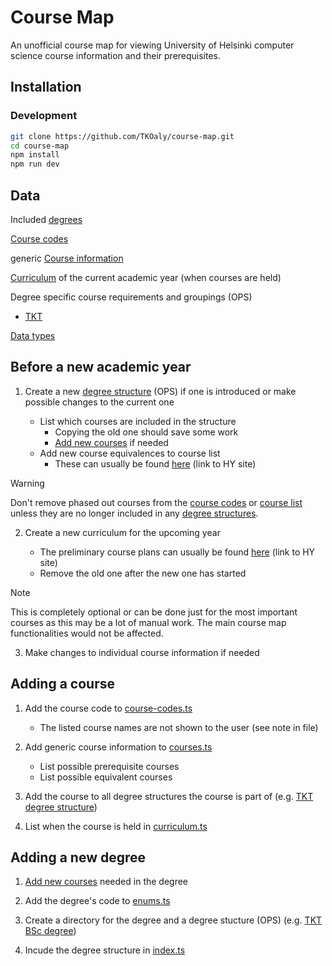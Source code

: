 # Course Map

An unofficial course map for viewing University of Helsinki computer science course information and their prerequisites.

## Installation

### Development

```bash
git clone https://github.com/TKOaly/course-map.git
cd course-map
npm install
npm run dev
```

## Data

Included [degrees](degrees/index.ts)

[Course codes](degrees/course-codes.ts)

generic [Course information](degrees/courses.ts)

[Curriculum](degrees/curriculum.ts) of the current academic year (when courses are held)

Degree specific course requirements and groupings (OPS)

-   [TKT](degrees/tkt/structure.ts)

[Data types](degrees/types.ts)

## Before a new academic year

1.  Create a new [degree structure](degrees/tkt/structure.ts) (OPS) if one is introduced or make possible changes to the current one

    -   List which courses are included in the structure
        -   Copying the old one should save some work
        -   [Add new courses](#adding-a-course) if needed
    -   Add new course equivalences to course list
        -   These can usually be found [here](https://studies.helsinki.fi/ohjeet/artikkeli/opetussuunnitelma-ja-opintojen-vastaavuudet) (link to HY site)

> [!WARNING]
> Don't remove phased out courses from the [course codes](degrees/course-codes.ts) or [course list](degrees/courses.ts) unless they are no longer included in any [degree structures](degrees/tkt/structure.ts).

2.  Create a new curriculum for the upcoming year

    -   The preliminary course plans can usually be found [here](https://studies.helsinki.fi/ohjeet/artikkeli/mista-loydan-opintotarjonnan) (link to HY site)
    -   Remove the old one after the new one has started

> [!NOTE]
> This is completely optional or can be done just for the most important courses as this may be a lot of manual work. The main course map functionalities would not be affected.

3.  Make changes to individual course information if needed

## Adding a course

1. Add the course code to [course-codes.ts](degrees/course-codes.ts)

    - The listed course names are not shown to the user (see note in file)

2. Add generic course information to [courses.ts](degrees/courses.ts)

    - List possible prerequisite courses
    - List possible equivalent courses

3. Add the course to all degree structures the course is part of (e.g. [TKT degree structure](degrees/tkt/structure.ts))

4. List when the course is held in [curriculum.ts](degrees/curriculum.ts)

## Adding a new degree

1. [Add new courses](#adding-a-course) needed in the degree

2. Add the degree's code to [enums.ts](degrees/enums.ts)

3. Create a directory for the degree and a degree stucture (OPS) (e.g. [TKT BSc degree](degrees/tkt/structure.ts))

4. Incude the degree structure in [index.ts](degrees/index.ts)
